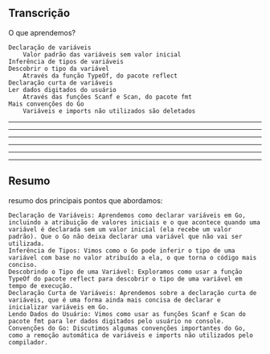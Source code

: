 ## Transcrição

O que aprendemos?

    Declaração de variáveis
        Valor padrão das variáveis sem valor inicial
    Inferência de tipos de variáveis
    Descobrir o tipo da variável
        Através da função TypeOf, do pacote reflect
    Declaração curta de variáveis
    Ler dados digitados do usuário
        Através das funções Scanf e Scan, do pacote fmt
    Mais convenções do Go
        Variáveis e imports não utilizados são deletados


------------------------------------------------------------------------------
------------------------------------------------------------------------------
------------------------------------------------------------------------------
------------------------------------------------------------------------------
------------------------------------------------------------------------------
------------------------------------------------------------------------------
## Resumo
resumo dos principais pontos que abordamos:

    Declaração de Variáveis: Aprendemos como declarar variáveis em Go, incluindo a atribuição de valores iniciais e o que acontece quando uma variável é declarada sem um valor inicial (ela recebe um valor padrão). Que o Go não deixa declarar uma variável que não vai ser utilizada.
    Inferência de Tipos: Vimos como o Go pode inferir o tipo de uma variável com base no valor atribuído a ela, o que torna o código mais conciso.
    Descobrindo o Tipo de uma Variável: Exploramos como usar a função TypeOf do pacote reflect para descobrir o tipo de uma variável em tempo de execução.
    Declaração Curta de Variáveis: Aprendemos sobre a declaração curta de variáveis, que é uma forma ainda mais concisa de declarar e inicializar variáveis em Go.
    Lendo Dados do Usuário: Vimos como usar as funções Scanf e Scan do pacote fmt para ler dados digitados pelo usuário no console.
    Convenções do Go: Discutimos algumas convenções importantes do Go, como a remoção automática de variáveis e imports não utilizados pelo compilador.


